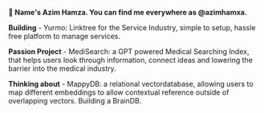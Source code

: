 **👋 Name's Azim Hamza. You can find me everywhere as @azimhamxa.**

**Building** - Yurmo: Linktree for the Service Industry, simple to setup, hassle free platform to manage services. 

**Passion Project** - MediSearch: a GPT powered Medical Searching Index, that helps users look through information, connect ideas and lowering the barrier into the medical industry. 

**Thinking about** - MappyDB: a relational vectordatabase, allowing users to map different embeddings to allow contextual reference outside of overlapping vectors. Building a BrainDB.
